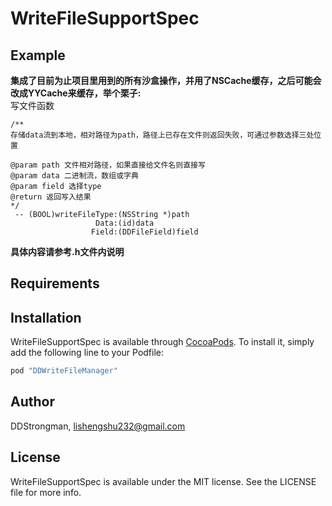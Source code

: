 # WriteFileSupportSpec

<!--[![CI Status](http://img.shields.io/travis/DDStrongman/WriteFileSupportSpec.svg?style=flat)](https://travis-ci.org/DDStrongman/WriteFileSupportSpec)-->
<!--[![Version](https://img.shields.io/cocoapods/v/WriteFileSupportSpec.svg?style=flat)](http://cocoapods.org/pods/WriteFileSupportSpec)-->
<!--[![License](https://img.shields.io/cocoapods/l/WriteFileSupportSpec.svg?style=flat)](http://cocoapods.org/pods/WriteFileSupportSpec)-->
<!--[![Platform](https://img.shields.io/cocoapods/p/WriteFileSupportSpec.svg?style=flat)](http://cocoapods.org/pods/WriteFileSupportSpec)-->

## Example
**集成了目前为止项目里用到的所有沙盒操作，并用了NSCache缓存，之后可能会改成YYCache来缓存，举个栗子:**<br>
写文件函数 <br>
```
/** 
存储data流到本地，相对路径为path，路径上已存在文件则返回失败，可通过参数选择三处位置 

@param path 文件相对路径，如果直接给文件名则直接写 
@param data 二进制流，数组或字典 
@param field 选择type 
@return 返回写入结果 
*/ 
 -- (BOOL)writeFileType:(NSString *)path 
                   Data:(id)data 
                  Field:(DDFileField)field  
```
**具体内容请参考.h文件内说明**

## Requirements

## Installation

WriteFileSupportSpec is available through [CocoaPods](http://cocoapods.org). To install
it, simply add the following line to your Podfile:

```ruby
pod "DDWriteFileManager"
```

## Author

DDStrongman, lishengshu232@gmail.com

## License

WriteFileSupportSpec is available under the MIT license. See the LICENSE file for more info.
